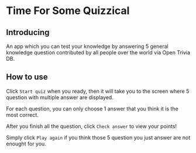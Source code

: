 # Time For Some Quizzical

## Introducing
An app which you can test your knowledge by answering 5 general knowledge question contributed by all people over the world via Open Trivia DB.

## How to use
Click `Start quiz` when you ready, then it will take you to the screen where 5 question with multiple answer are displayed.

For each question, you can only choose 1 answer that you think it is the most correct.

After you finish all the question, click `Check answer` to view your points!

Simply click `Play again` if you think those 5 question you just answer are not enought for you.
